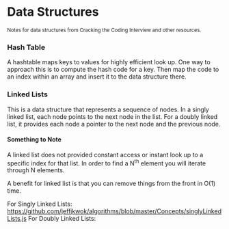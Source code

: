 # Data Structures
<sub>Notes for data structures from Cracking the Coding Interview and other resources.</sub>

### Hash Table

A hashtable maps keys to values for highly efficient look up. One way to approach this is to compute the hash code for a key. Then map the code to an index within an array and insert it to the data structure there.


### Linked Lists

This is a data structure that represents a sequence of nodes. In a singly linked list, each node points to the next node in the list. For a doubly linked list, it provides each node a pointer to the next node and the previous node.

#### Something to Note

A linked list does not provided constant access or instant look up to a specific index for that list. In order to find a N<sup>th</sup> element you will iterate through N elements.

A benefit for linked list is that you can remove things from the front in O(1) time.

For Singly Linked Lists: https://github.com/jeffjkwok/algorithms/blob/master/Concepts/singlyLinkedLists.js
For Doubly Linked Lists: 
